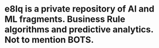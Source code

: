 
# e8Iq is a private repository of AI and ML fragments.  Business Rule algorithms and predictive analytics. Not to mention BOTS. 

